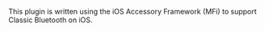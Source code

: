 This plugin is written using the iOS Accessory Framework (MFi) to support Classic Bluetooth on iOS.
